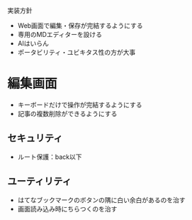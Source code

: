 実装方針
- Web画面で編集・保存が完結するようにする
- 専用のMDエディターを設ける
- AIはいらん
- ポータビリティ・ユビキタス性の方が大事


# 編集画面
- キーボードだけで操作が完結するようにする
- 記事の複数削除ができるようにする


## セキュリティ
- ルート保護：back以下

## ユーティリティ
- はてなブックマークのボタンの隅に白い余白があるのを治す
- 画面読み込み時にちらつくのを治す